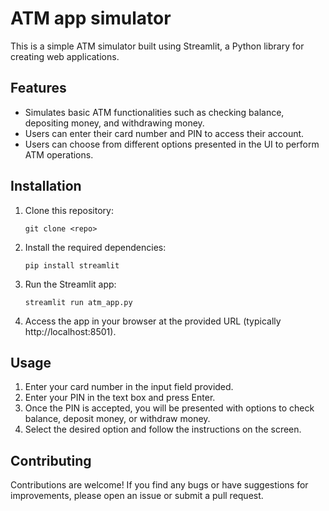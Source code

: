 # ATM app simulator

This is a simple ATM simulator built using Streamlit, a Python library for creating web applications.

## Features

- Simulates basic ATM functionalities such as checking balance, depositing money, and withdrawing money.
- Users can enter their card number and PIN to access their account.
- Users can choose from different options presented in the UI to perform ATM operations.

## Installation

1. Clone this repository:

    ```
    git clone <repo>
    ```

2. Install the required dependencies:

    ```
    pip install streamlit
    ```

3. Run the Streamlit app:

    ```
    streamlit run atm_app.py
    ```

4. Access the app in your browser at the provided URL (typically http://localhost:8501).

## Usage

1. Enter your card number in the input field provided.
2. Enter your PIN in the text box and press Enter.
3. Once the PIN is accepted, you will be presented with options to check balance, deposit money, or withdraw money.
4. Select the desired option and follow the instructions on the screen.

## Contributing

Contributions are welcome! If you find any bugs or have suggestions for improvements, please open an issue or submit a pull request.
